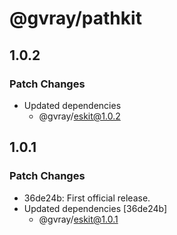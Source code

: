 # @gvray/pathkit

## 1.0.2

### Patch Changes

- Updated dependencies
  - @gvray/eskit@1.0.2

## 1.0.1

### Patch Changes

- 36de24b: First official release.
- Updated dependencies [36de24b]
  - @gvray/eskit@1.0.1
